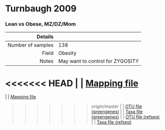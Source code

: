 # Turnbaugh 2009

### Lean vs Obese, MZ/DZ/Mom


| Details        |             |
| -------------: |-------------|
| Number of samples | 138
| Field | Obesity
| Notes | May want to control for ZYGOSITY
<<<<<<< HEAD
| | [Mapping file]()
=======
| | [Mapping file](https://www.dropbox.com/s/8i00dlal7678r6d/mapping-cecal.txt?dl=0)
>>>>>>> origin/master
| | [OTU file (greengenes)](https://www.dropbox.com/s/p9h4wcys5m3ldju/otutable.txt?dl=0)
| | [Taxa file (greengenes)](https://www.dropbox.com/s/p9h4wcys5m3ldju/otutable.txt?dl=0)
| | [OTU file (refseq)](https://www.dropbox.com/s/p9h4wcys5m3ldju/otutable.txt?dl=0)
| | [Taxa file (refseq)](https://www.dropbox.com/s/p9h4wcys5m3ldju/otutable.txt?dl=0)
